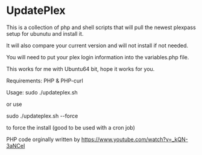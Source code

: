 # UpdatePlex

This is a collection of php and shell scripts that will pull the newest plexpass setup for ubunutu and install it.

It will also compare your current version and will not install if not needed.

You will need to put your plex login information into the variables.php file.

This works for me with Ubuntu64 bit, hope it works for you.

Requirements:
PHP & PHP-curl

Usage:
sudo ./updateplex.sh

or use 

sudo ./updateplex.sh --force

to force the install (good to be used with a cron job)


PHP code orginally written by https://www.youtube.com/watch?v=_kQN-3aNCeI
